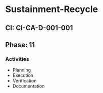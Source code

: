 # Sustainment-Recycle

## CI: CI-CA-D-001-001
## Phase: 11

### Activities
- Planning
- Execution
- Verification
- Documentation
